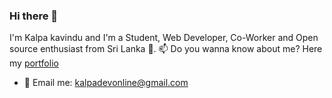 ### Hi there 👋

I'm Kalpa kavindu and I'm a Student, Web Developer, Co-Worker and Open source enthusiast from Sri Lanka 🙂.
📫 Do you wanna know about me? Here my [portfolio](https://sites.google.com/view/kalpaonline)

- 📧 Email me: [kalpadevonline@gmail.com](mailto://kalpadevonline@gmail.com)
